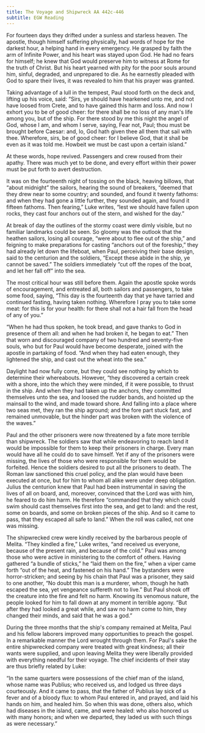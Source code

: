 ```yaml
---
title: The Voyage and Shipwreck AA 442c-446
subtitle: EGW Reading
---
```


For fourteen days they drifted under a sunless and starless heaven. The apostle, though himself suffering physically, had words of hope for the darkest hour, a helping hand in every emergency. He grasped by faith the arm of Infinite Power, and his heart was stayed upon God. He had no fears for himself; he knew that God would preserve him to witness at Rome for the truth of Christ. But his heart yearned with pity for the poor souls around him, sinful, degraded, and unprepared to die. As he earnestly pleaded with God to spare their lives, it was revealed to him that his prayer was granted.

Taking advantage of a lull in the tempest, Paul stood forth on the deck and, lifting up his voice, said: “Sirs, ye should have hearkened unto me, and not have loosed from Crete, and to have gained this harm and loss. And now I exhort you to be of good cheer: for there shall be no loss of any man's life among you, but of the ship. For there stood by me this night the angel of God, whose I am, and whom I serve, saying, Fear not, Paul; thou must be brought before Caesar: and, lo, God hath given thee all them that sail with thee. Wherefore, sirs, be of good cheer: for I believe God, that it shall be even as it was told me. Howbeit we must be cast upon a certain island.”

At these words, hope revived. Passengers and crew roused from their apathy. There was much yet to be done, and every effort within their power must be put forth to avert destruction.

It was on the fourteenth night of tossing on the black, heaving billows, that “about midnight” the sailors, hearing the sound of breakers, “deemed that they drew near to some country; and sounded, and found it twenty fathoms: and when they had gone a little further, they sounded again, and found it fifteen fathoms. Then fearing,” Luke writes, “lest we should have fallen upon rocks, they cast four anchors out of the stern, and wished for the day.”

At break of day the outlines of the stormy coast were dimly visible, but no familiar landmarks could be seen. So gloomy was the outlook that the heathen sailors, losing all courage, “were about to flee out of the ship,” and feigning to make preparations for casting “anchors out of the foreship,” they had already let down the lifeboat, when Paul, perceiving their base design, said to the centurion and the soldiers, “Except these abide in the ship, ye cannot be saved.” The soldiers immediately “cut off the ropes of the boat, and let her fall off” into the sea.

The most critical hour was still before them. Again the apostle spoke words of encouragement, and entreated all, both sailors and passengers, to take some food, saying, “This day is the fourteenth day that ye have tarried and continued fasting, having taken nothing. Wherefore I pray you to take some meat: for this is for your health: for there shall not a hair fall from the head of any of you.”

“When he had thus spoken, he took bread, and gave thanks to God in presence of them all: and when he had broken it, he began to eat.” Then that worn and discouraged company of two hundred and seventy-five souls, who but for Paul would have become desperate, joined with the apostle in partaking of food. “And when they had eaten enough, they lightened the ship, and cast out the wheat into the sea.”

Daylight had now fully come, but they could see nothing by which to determine their whereabouts. However, “they discovered a certain creek with a shore, into the which they were minded, if it were possible, to thrust in the ship. And when they had taken up the anchors, they committed themselves unto the sea, and loosed the rudder bands, and hoisted up the mainsail to the wind, and made toward shore. And falling into a place where two seas met, they ran the ship aground; and the fore part stuck fast, and remained unmovable, but the hinder part was broken with the violence of the waves.”

Paul and the other prisoners were now threatened by a fate more terrible than shipwreck. The soldiers saw that while endeavoring to reach land it would be impossible for them to keep their prisoners in charge. Every man would have all he could do to save himself. Yet if any of the prisoners were missing, the lives of those who were responsible for them would be forfeited. Hence the soldiers desired to put all the prisoners to death. The Roman law sanctioned this cruel policy, and the plan would have been executed at once, but for him to whom all alike were under deep obligation. Julius the centurion knew that Paul had been instrumental in saving the lives of all on board, and, moreover, convinced that the Lord was with him, he feared to do him harm. He therefore “commanded that they which could swim should cast themselves first into the sea, and get to land: and the rest, some on boards, and some on broken pieces of the ship. And so it came to pass, that they escaped all safe to land.” When the roll was called, not one was missing.

The shipwrecked crew were kindly received by the barbarous people of Melita. “They kindled a fire,” Luke writes, “and received us everyone, because of the present rain, and because of the cold.” Paul was among those who were active in ministering to the comfort of others. Having gathered “a bundle of sticks,” he “laid them on the fire,” when a viper came forth “out of the heat, and fastened on his hand.” The bystanders were horror-stricken; and seeing by his chain that Paul was a prisoner, they said to one another, “No doubt this man is a murderer, whom, though he hath escaped the sea, yet vengeance suffereth not to live.” But Paul shook off the creature into the fire and felt no harm. Knowing its venomous nature, the people looked for him to fall down at any moment in terrible agony. “But after they had looked a great while, and saw no harm come to him, they changed their minds, and said that he was a god.”

During the three months that the ship's company remained at Melita, Paul and his fellow laborers improved many opportunities to preach the gospel. In a remarkable manner the Lord wrought through them. For Paul's sake the entire shipwrecked company were treated with great kindness; all their wants were supplied, and upon leaving Melita they were liberally provided with everything needful for their voyage. The chief incidents of their stay are thus briefly related by Luke:

“In the same quarters were possessions of the chief man of the island, whose name was Publius; who received us, and lodged us three days courteously. And it came to pass, that the father of Publius lay sick of a fever and of a bloody flux: to whom Paul entered in, and prayed, and laid his hands on him, and healed him. So when this was done, others also, which had diseases in the island, came, and were healed: who also honored us with many honors; and when we departed, they laded us with such things as were necessary.”